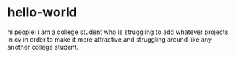 # hello-world
hi people!
i am a college student who is struggling to add whatever projects in cv in order to make it more attractive,and struggling around like any another college student. 
